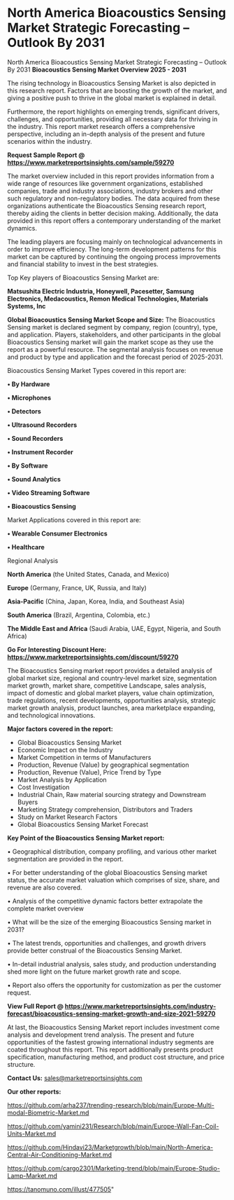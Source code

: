 # North America Bioacoustics Sensing Market Strategic Forecasting – Outlook By 2031
North America Bioacoustics Sensing Market Strategic Forecasting – Outlook By 2031
<Strong> Bioacoustics Sensing Market Overview 2025 - 2031</strong>

The rising technology in Bioacoustics Sensing Market is also depicted in this research report. Factors that are boosting the growth of the market, and giving a positive push to thrive in the global market is explained in detail.

Furthermore, the report highlights on emerging trends, significant drivers, challenges, and opportunities, providing all necessary data for thriving in the industry. This report market research offers a comprehensive perspective, including an in-depth analysis of the present and future scenarios within the industry.

<strong>Request Sample Report @ <a href=https://www.marketreportsinsights.com/sample/59270>https://www.marketreportsinsights.com/sample/59270</a></strong>

The market overview included in this report provides information from a wide range of resources like government organizations, established companies, trade and industry associations, industry brokers and other such regulatory and non-regulatory bodies. The data acquired from these organizations authenticate the Bioacoustics Sensing research report, thereby aiding the clients in better decision making. Additionally, the data provided in this report offers a contemporary understanding of the market dynamics.

The leading players are focusing mainly on technological advancements in order to improve efficiency. The long-term development patterns for this market can be captured by continuing the ongoing process improvements and financial stability to invest in the best strategies.

Top Key players of Bioacoustics Sensing Market are:

<strong>Matsushita Electric Industria, Honeywell, Pacesetter, Samsung Electronics, Medacoustics, Remon Medical Technologies, Materials Systems, Inc</strong>

<strong><b>Global Bioacoustics Sensing Market Scope and Size:</b></strong>
The Bioacoustics Sensing market is declared segment by company, region (country), type, and application. Players, stakeholders, and other participants in the global Bioacoustics Sensing market will gain the market scope as they use the report as a powerful resource. The segmental analysis focuses on revenue and product by type and application and the forecast period of 2025-2031.

Bioacoustics Sensing Market Types covered in this report are:

<strong>• By Hardware

• Microphones

• Detectors

• Ultrasound Recorders

• Sound Recorders

• Instrument Recorder

• By Software

• Sound Analytics

• Video Streaming Software

• Bioacoustics Sensing</strong>

Market Applications covered in this report are:

<strong>• Wearable Consumer Electronics

• Healthcare</strong> 

Regional Analysis

<strong>North America</strong> (the United States, Canada, and Mexico)

<strong>Europe</strong> (Germany, France, UK, Russia, and Italy)

<strong>Asia-Pacific</strong> (China, Japan, Korea, India, and Southeast Asia)

<strong>South America</strong> (Brazil, Argentina, Colombia, etc.)

<strong>The Middle East and Africa</strong> (Saudi Arabia, UAE, Egypt, Nigeria, and South Africa)

<strong>Go For Interesting Discount Here: <a href=https://www.marketreportsinsights.com/discount/59270>https://www.marketreportsinsights.com/discount/59270</a></strong>

The Bioacoustics Sensing market report provides a detailed analysis of global market size, regional and country-level market size, segmentation market growth, market share, competitive Landscape, sales analysis, impact of domestic and global market players, value chain optimization, trade regulations, recent developments, opportunities analysis, strategic market growth analysis, product launches, area marketplace expanding, and technological innovations.

<strong><b>Major factors covered in the report:</b></strong>
<ul>
  <li>Global Bioacoustics Sensing Market </li>
  <li>Economic Impact on the Industry</li>
  <li>Market Competition in terms of Manufacturers</li>
  <li>Production, Revenue (Value) by geographical segmentation</li>
  <li>Production, Revenue (Value), Price Trend by Type</li>
  <li>Market Analysis by Application</li>
  <li>Cost Investigation</li>
  <li>Industrial Chain, Raw material sourcing strategy and Downstream Buyers</li>
  <li>Marketing Strategy comprehension, Distributors and Traders</li>
  <li>Study on Market Research Factors</li>
  <li>Global Bioacoustics Sensing Market Forecast</li>
</ul>

<strong><b>Key Point of the Bioacoustics Sensing Market report:</b></strong>

• Geographical distribution, company profiling, and various other market segmentation are provided in the report.

• For better understanding of the global Bioacoustics Sensing market status, the accurate market valuation which comprises of size, share, and revenue are also covered.

• Analysis of the competitive dynamic factors better extrapolate the complete market overview

• What will be the size of the emerging Bioacoustics Sensing market in 2031?

• The latest trends, opportunities and challenges, and growth drivers provide better construal of the Bioacoustics Sensing Market.

• In-detail industrial analysis, sales study, and production understanding shed more light on the future market growth rate and scope.

• Report also offers the opportunity for customization as per the customer request.

<strong><b>View Full Report @ <a href=https://www.marketreportsinsights.com/industry-forecast/bioacoustics-sensing-market-growth-and-size-2021-59270>https://www.marketreportsinsights.com/industry-forecast/bioacoustics-sensing-market-growth-and-size-2021-59270</a></b></strong>


At last, the Bioacoustics Sensing Market report includes investment come analysis and development trend analysis. The present and future opportunities of the fastest growing international industry segments are coated throughout this report. This report additionally presents product specification, manufacturing method, and product cost structure, and price structure.

<strong>Contact Us:</strong>
sales@marketreportsinsights.com

<strong>Our other reports:</strong>

<a href=https://github.com/arha237/trending-research/blob/main/Europe-Multi-modal-Biometric-Market.md>https://github.com/arha237/trending-research/blob/main/Europe-Multi-modal-Biometric-Market.md</a>

<a href=https://github.com/yamini231/Research/blob/main/Europe-Wall-Fan-Coil-Units-Market.md>https://github.com/yamini231/Research/blob/main/Europe-Wall-Fan-Coil-Units-Market.md</a>

<a href=https://github.com/Hindavi23/Marketgrowth/blob/main/North-America-Central-Air-Conditioning-Market.md>https://github.com/Hindavi23/Marketgrowth/blob/main/North-America-Central-Air-Conditioning-Market.md</a>

<a href=https://github.com/cargo2301/Marketing-trend/blob/main/Europe-Studio-Lamp-Market.md>https://github.com/cargo2301/Marketing-trend/blob/main/Europe-Studio-Lamp-Market.md</a>

<a href=https://tanomuno.com/illust/477505>https://tanomuno.com/illust/477505</a>"
